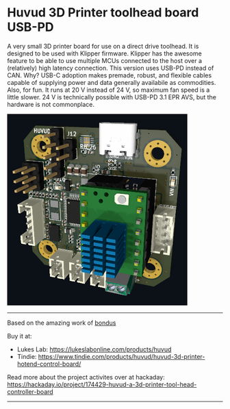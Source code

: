 # Huvud 3D Printer toolhead board USB-PD

A very small 3D printer board for use on a direct drive toolhead. 
It is designed to be used with Klipper firmware.
Klipper has the awesome feature to be able to use multiple MCUs connected to the host over a (relatively) high latency connection. 
This version uses USB-PD instead of CAN. 
Why? USB-C adoption makes premade, robust, and flexible cables capable of supplying power and data generally availabile as commodities.
Also, for fun.
It runs at 20 V instead of 24 V, so maximum fan speed is a little slower. 
24 V is technically possible with USB-PD 3.1 EPR AVS, but the hardware is not commonplace. 

![Image of Board](doc/image.png)

---

Based on the amazing work of [bondus](https://github.com/bondus/KlipperToolboard)

Buy it at:

* Lukes Lab: https://lukeslabonline.com/products/huvud
* Tindie: https://www.tindie.com/products/huvud/huvud-3d-printer-hotend-control-board/

Read more about the project activites over at hackaday:
https://hackaday.io/project/174429-huvud-a-3d-printer-tool-head-controller-board

---
